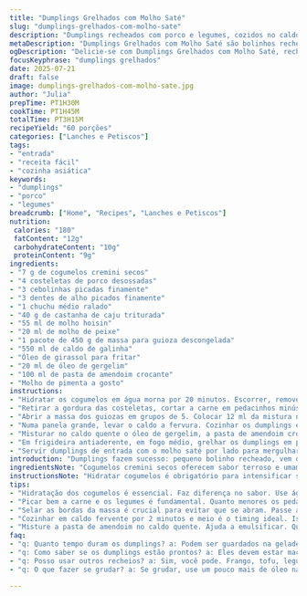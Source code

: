 ```yaml
---
title: "Dumplings Grelhados com Molho Saté"
slug: "dumplings-grelhados-com-molho-sate"
description: "Dumplings recheados com porco e legumes, cozidos no caldo, depois grelhados. Molho saté misturado com pasta de amendoim crocante, óleo de gergelim, um toque de pimenta. Shiitake seco substituído por cogumelos cremini. Chuchu substitui châtaigne d'eau para textura fresca. Cozimento ligeiramente alterado para melhor firmeza. Entradinha para mesas de boteco ou jantares mais descontraídos. Tudo feito com ingredientes simples, regionalizados, sem nozes ou lactose."
metaDescription: "Dumplings Grelhados com Molho Saté são bolinhos recheados de porco e legumes, grelhados com um molho de amendoim típico."
ogDescription: "Delicie-se com Dumplings Grelhados com Molho Saté, recheados de porco e legumes, perfeito para entradas ou jantares."
focusKeyphrase: "dumplings grelhados"
date: 2025-07-21
draft: false
image: dumplings-grelhados-com-molho-sate.jpg
author: "Julia"
prepTime: PT1H30M
cookTime: PT1H45M
totalTime: PT3H15M
recipeYield: "60 porções"
categories: ["Lanches e Petiscos"]
tags:
- "entrada"
- "receita fácil"
- "cozinha asiática"
keywords:
- "dumplings"
- "porco"
- "legumes"
breadcrumb: ["Home", "Recipes", "Lanches e Petiscos"]
nutrition: 
 calories: "180"
 fatContent: "12g"
 carbohydrateContent: "10g"
 proteinContent: "9g"
ingredients:
- "7 g de cogumelos cremini secos"
- "4 costeletas de porco desossadas"
- "3 cebolinhas picadas finamente"
- "3 dentes de alho picados finamente"
- "1 chuchu médio ralado"
- "40 g de castanha de caju triturada"
- "55 ml de molho hoisin"
- "20 ml de molho de peixe"
- "1 pacote de 450 g de massa para guioza descongelada"
- "550 ml de caldo de galinha"
- "Óleo de girassol para fritar"
- "20 ml de óleo de gergelim"
- "100 ml de pasta de amendoim crocante"
- "Molho de pimenta a gosto"
instructions:
- "Hidratar os cogumelos em água morna por 20 minutos. Escorrer, remover os talos e picar bem as cabeças, reservar."
- "Retirar a gordura das costeletas, cortar a carne em pedacinhos minúsculos. Misturar com shimeji picado, cebolinha, alho, chuchu, castanha de caju, molho hoisin e molho de peixe. Mexer até ficar uniforme."
- "Abrir a massa dos guiozas em grupos de 5. Colocar 12 ml da mistura no centro de cada quadrado. Passar água nas bordas, fechar em formato retangular, apertar bem para selar. Posicionar numa forma com papel manteiga."
- "Numa panela grande, levar o caldo a fervura. Cozinhar os dumplings em grupos de 5 por 2 minutos e meio. Escorrer e colocar em prato, pincelar com óleo de girassol para não grudarem."
- "Misturar no caldo quente o óleo de gergelim, a pasta de amendoim crocante e o molho de pimenta. Ajustar temperos conforme gosto e deixar descansar enquanto grelha os dumplings."
- "Em frigideira antiaderente, em fogo médio, grelhar os dumplings em pouca quantidade de óleo até dourar por igual; reservar quente em travessa."
- "Servir dumplings de entrada com o molho saté por lado para mergulhar. Pode acompanhar com folhas frescas ou picles leves."
introduction: "Dumplings fazem sucesso: pequeno bolinho recheado, vem da cozinha asiática, especialmente chinesa e japonesa. A ideia aqui é transformar, dar uma leve brasilidade, trocar ingredientes tipo châtaigne d’eau por algo mais usual, como o chuchu, que traz crocância fresquinha. Mushrooms secos dão o tom umami, mas troquei o shiitake por cremini, simples e fácil de achar na feira. A carne? Porco. Cortada bem miudinha, quase moída, mistura com legumes, castanhas que substituem texturas e trazem um estalo. Molho pra acompanhar tem pasta de amendoim - ingrediente super brasileiro, mas que remete ao sabor saté, equilibrado com óleo de gergelim e molho de pimenta à vontade."
ingredientsNote: "Cogumelos cremini secos oferecem sabor terroso e umami, além de serem mais comuns aqui que shiitake seco. O chuchu entra no lugar das castanhas d’água para dar uma textura crocante e fresca, típica das receitas asiáticas, porém com um toque tropical brasileiro. Castanha de caju traz crocância diferente da castanha d’água também, identificável e regional. Trocar molho de ostra pelo molho de peixe ajuda na adaptação e bom equilíbrio salgado. Óleo de girassol substitui o óleo de amendoim para fritar – mais fácil achar em supermercados no Brasil. Massa para guioza é aroma comum para dumplings. Essa pasta de amendoim crocante é basicamente a base do molho, importante manter a crocância."
instructionsNote: "Hidratar cogumelos é obrigatório para intensificar sabor e evitar textura dura. Picar muito bem os ingredientes ajuda na ligação do recheio e na uniformidade do dumpling. Selar bem as bordas da massa é crucial para que não abram durante o cozimento vaginal. Cozinhar em caldo fervente durante 2’30” garante que dumplings cozinhem por dentro, mas ainda fiquem macios para grelhar. Pincelar óleo evita que grudem após cozimento. Misturar a pasta de amendoim no caldo quente ajuda a emulsificar a base do molho saté e garantir cremosidade. Grelhar por poucos minutos em fogo médio permite que fiquem dourados, com crosta crocante, contrastando com interior macio. Servir de imediato – dumplings perdem textura rapidamente se esfriam."
tips:
- "Hidratação dos cogumelos é essencial. Faz diferença no sabor. Use água morna. Deixe de molho por 20 minutos. Assim eles reidratam bem. Não pule essa parte. Mesmo assim, picar bem depois ajuda na mistura."
- "Picar bem a carne e os legumes é fundamental. Quanto menores os pedaços, melhor. Assim eles se misturam e o dumpling fica mais homogêneo. Isso também ajuda a cozinhar de forma uniforme. Pereira é a chave aqui."
- "Selar as bordas da massa é crucial para evitar que se abram. Passe água nas bordas. Feche bem, aperte. Assim o recheio não escapa durante o cozimento. Use papel manteiga para facilitar. Mantém tudo limpinho."
- "Cozinhar em caldo fervente por 2 minutos e meio é o timing ideal. Isso cozinha por dentro. Mas ainda mantém a textura macia. Pronto para grelhar depois. Não exagere no tempo. Pode virar borracha."
- "Misture a pasta de amendoim no caldo quente. Ajuda a emulsificar. Quebra o frio da massa, faz o molho brilhar. Adicione o óleo de gergelim por último. Isso realça o sabor. Também dá uma crocância. Sirva imediatamente, a textura muda."
faq:
- "q: Quanto tempo duram os dumplings? a: Podem ser guardados na geladeira por até 3 dias. Para congelar, coloque em embalagem hermética. Assim conservam o sabor. Mas cuidado na hora de cozinhar depois. O tempo pode variar."
- "q: Como saber se os dumplings estão prontos? a: Eles devem estar macios, não duros. O recheio deve estar bem aquecido. Não deixe de tê-los de olho. O calor excessivo pode ressecar. Em dúvida, fure um e veja."
- "q: Posso usar outros recheios? a: Sim, você pode. Frango, tofu, legumes só. O que preferir. A única coisa é que a textura pode mudar. Mas ideia é flexível. Experimente combinações que você gosta."
- "q: O que fazer se grudar? a: Se grudar, use um pouco mais de óleo na frigideira. Isso ajuda. Também pode ser o tempo de cozimento. O papel manteiga é uma boa aliada. Serve para evitar que grudem."

---
```

